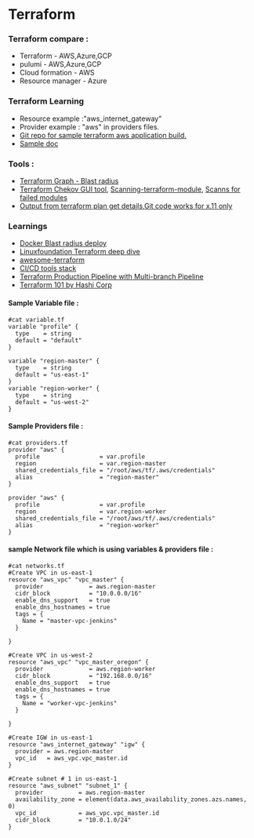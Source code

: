 # Terraform

### Terraform compare :
- Terraform - AWS,Azure,GCP
- pulumi - AWS,Azure,GCP
- Cloud formation - AWS
- Resource manager - Azure

### Terraform Learning
- Resource example :"aws_internet_gateway"
- Provider example : "aws" in providers files.
- [Git repo for sample terraform aws application build.](https://github.com/linuxacademy/content-deploying-to-aws-ansible-terraform/tree/master/iam_policies)
- [Sample doc](https://medium.com/appgambit/terraform-aws-vpc-with-private-public-subnets-with-nat-4094ad2ab331)

### Tools :
- [Terraform Graph - Blast radius](https://28mm.github.io/blast-radius-docs/)
- [Terraform Chekov GUI tool](https://github.com/bridgecrewio/checkov/blob/master/docs/Chekov_sequence_diagram.png), [Scanning-terraform-module](https://github.com/bridgecrewio/checkov/blob/master/docs/scanning-terraform-module.png), [Scanns for failed modules](https://github.com/bridgecrewio/checkov/blob/master/docs/checkov-scan.png)
- [Output from terraform plan get details](https://prettyplan.chrislewisdev.com/),[Git code works for x.11 only](https://github.com/chrislewisdev/prettyplan)

### Learnings
- [Docker Blast radius deploy](https://github.com/28mm/blast-radius)
- [Linuxfoundation Terraform deep dive](https://events19.linuxfoundation.org/wp-content/uploads/2017/12/Hashicorp-Terraform-Deep-Dive-with-no-Fear-Victor-Turbinsky-Texuna.pdf)
- [awesome-terraform](https://github.com/shuaibiyy/awesome-terraform)
- [CI/CD tools stack](https://blog.gruntwork.io/)
- [Terraform Production Pipeline with Multi-branch Pipeline](https://youtu.be/SikT2uinPXo)
- [Terraform 101 by Hashi Corp](https://www.hashicorp.com/events/webinars/terraform-cloud-and-terraform-enterprise-101?mkt_tok=ODQ1LVpMRi0xOTEAAAF8_KHwHoWUW4ZpT9zbWd8Iod3zd1fMx7j1w9OGR26Vq1uDD3LFyeOBWPcsjySzYeoLzZiGyLnU18dRqOL2vC93RabIUamsQEN5qmF6j1mlZRPQ3A)


#### Sample Variable file :
```
#cat variable.tf
variable "profile" {
  type    = string
  default = "default"
}

variable "region-master" {
  type    = string
  default = "us-east-1"
}
variable "region-worker" {
  type    = string
  default = "us-west-2"
}

```

#### Sample Providers file :
```
#cat providers.tf
provider "aws" {
  profile                 = var.profile
  region                  = var.region-master
  shared_credentials_file = "/root/aws/tf/.aws/credentials"
  alias                   = "region-master"
}

provider "aws" {
  profile                 = var.profile
  region                  = var.region-worker
  shared_credentials_file = "/root/aws/tf/.aws/credentials"
  alias                   = "region-worker"
}
```

#### sample Network file which is using variables & providers file :
```
#cat networks.tf
#Create VPC in us-east-1
resource "aws_vpc" "vpc_master" {
  provider             = aws.region-master
  cidr_block           = "10.0.0.0/16"
  enable_dns_support   = true
  enable_dns_hostnames = true
  tags = {
    Name = "master-vpc-jenkins"
  }

}

#Create VPC in us-west-2
resource "aws_vpc" "vpc_master_oregon" {
  provider             = aws.region-worker
  cidr_block           = "192.168.0.0/16"
  enable_dns_support   = true
  enable_dns_hostnames = true
  tags = {
    Name = "worker-vpc-jenkins"
  }

}

#Create IGW in us-east-1
resource "aws_internet_gateway" "igw" {
  provider = aws.region-master
  vpc_id   = aws_vpc.vpc_master.id
}

#Create subnet # 1 in us-east-1
resource "aws_subnet" "subnet_1" {
  provider          = aws.region-master
  availability_zone = element(data.aws_availability_zones.azs.names, 0)
  vpc_id            = aws_vpc.vpc_master.id
  cidr_block        = "10.0.1.0/24"
}
```

